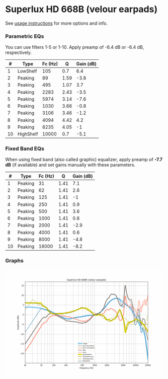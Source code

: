 # Superlux HD 668B (velour earpads)
See [usage instructions](https://github.com/jaakkopasanen/AutoEq#usage) for more options and info.

### Parametric EQs
You can use filters 1-5 or 1-10. Apply preamp of -6.4 dB or -6.4 dB, respectively.

|   # | Type      |   Fc (Hz) |    Q |   Gain (dB) |
|-----|-----------|-----------|------|-------------|
|   1 | LowShelf  |       105 | 0.7  |         6.4 |
|   2 | Peaking   |        89 | 1.59 |        -3.8 |
|   3 | Peaking   |       495 | 1.07 |         3.7 |
|   4 | Peaking   |      2283 | 2.43 |        -3.5 |
|   5 | Peaking   |      5974 | 3.14 |        -7.6 |
|   6 | Peaking   |      1030 | 3.66 |        -0.8 |
|   7 | Peaking   |      3106 | 3.46 |        -1.2 |
|   8 | Peaking   |      4094 | 4.42 |         4.2 |
|   9 | Peaking   |      8235 | 4.05 |        -1   |
|  10 | HighShelf |     10000 | 0.7  |        -5.1 |

### Fixed Band EQs
When using fixed band (also called graphic) equalizer, apply preamp of **-7.7 dB** (if available) and set gains manually with these parameters.

|   # | Type    |   Fc (Hz) |    Q |   Gain (dB) |
|-----|---------|-----------|------|-------------|
|   1 | Peaking |        31 | 1.41 |         7.1 |
|   2 | Peaking |        62 | 1.41 |         2.6 |
|   3 | Peaking |       125 | 1.41 |        -1   |
|   4 | Peaking |       250 | 1.41 |         0.9 |
|   5 | Peaking |       500 | 1.41 |         3.6 |
|   6 | Peaking |      1000 | 1.41 |         0.8 |
|   7 | Peaking |      2000 | 1.41 |        -2.9 |
|   8 | Peaking |      4000 | 1.41 |         0.6 |
|   9 | Peaking |      8000 | 1.41 |        -4.8 |
|  10 | Peaking |     16000 | 1.41 |        -8.2 |

### Graphs
![](./Superlux%20HD%20668B%20(velour%20earpads).png)
